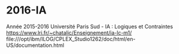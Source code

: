 # 2016-IA
Année 2015-2016 Université Paris Sud - IA : Logiques et Contraintes		
https://www.lri.fr/~chatalic/Enseignement/ia-lc-m1/   
file:///opt/ibm/ILOG/CPLEX_Studio1262/doc/html/en-US/documentation.html
